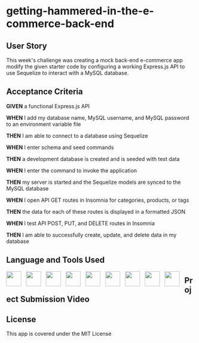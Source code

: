 # getting-hammered-in-the-e-commerce-back-end

## User Story

This week's challenge was creating a mock back-end e-commerce app modify the given starter code by configuring a working Express.js API to use Sequelize to interact with a MySQL database. 

## Acceptance Criteria

**GIVEN** a functional Express.js API

**WHEN** I add my database name, MySQL username, and MySQL password to an environment variable file

**THEN** I am able to connect to a database using Sequelize

**WHEN** I enter schema and seed commands

**THEN** a development database is created and is seeded with test data

**WHEN** I enter the command to invoke the application

**THEN** my server is started and the Sequelize models are synced to the MySQL database

**WHEN** I open API GET routes in Insomnia for categories, products, or tags

**THEN** the data for each of these routes is displayed in a formatted JSON

**WHEN** I test API POST, PUT, and DELETE routes in Insomnia

**THEN** I am able to successfully create, update, and delete data in my database



## Language  and Tools Used

<img align="left" width="40px" style="padding-right:10px;" src="https://cdn.jsdelivr.net/gh/devicons/devicon/icons/javascript/javascript-original.svg">
<img align="left" width="40px" style="padding-right:10px;" src="https://cdn.jsdelivr.net/gh/devicons/devicon/icons/npm/npm-original-wordmark.svg"/>
<img align="left" width="40px" style="padding-right:10px;" src="https://cdn.jsdelivr.net/gh/devicons/devicon/icons/mysql/mysql-original-wordmark.svg"/>
<img align="left" width="40px" style="padding-right:10px;" src="https://cdn.jsdelivr.net/gh/devicons/devicon/icons/express/express-original.svg"/>
<img align="left" width="40px" style="padding-right:10px;" src="https://cdn.jsdelivr.net/gh/devicons/devicon/icons/nodejs/nodejs-original-wordmark.svg"/>
<img align="left" width="40px" style="padding-right:10px;" src="https://cdn.jsdelivr.net/gh/devicons/devicon/icons/sequelize/sequelize-original.svg"/>
<img align="left" width="40px" style="padding-right:10px;" src="https://cdn.jsdelivr.net/gh/devicons/devicon/icons/github/github-original.svg"/>
<img align="left" width="40px" style="padding-right:10px;" src="https://cdn.jsdelivr.net/gh/devicons/devicon/icons/vscode/vscode-original.svg"/>
<img align="left" width="40px" style="padding-right:10px;" src="https://cdn.jsdelivr.net/gh/devicons/devicon/icons/devicon/devicon-original.svg"/>


## Project Submission Video


## License

This app is covered under the MIT License